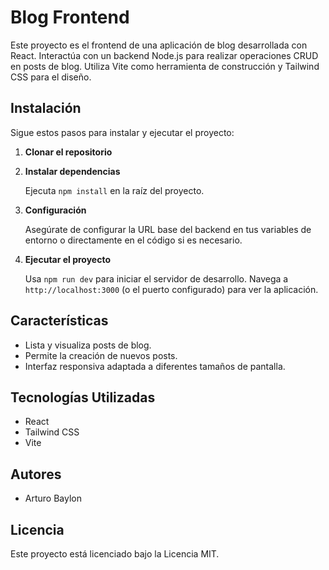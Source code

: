# Blog Frontend

Este proyecto es el frontend de una aplicación de blog desarrollada con React. Interactúa con un backend Node.js para realizar operaciones CRUD en posts de blog. Utiliza Vite como herramienta de construcción y Tailwind CSS para el diseño.

## Instalación

Sigue estos pasos para instalar y ejecutar el proyecto:

1. **Clonar el repositorio**

2. **Instalar dependencias**

    Ejecuta `npm install` en la raíz del proyecto.

3. **Configuración**

    Asegúrate de configurar la URL base del backend en tus variables de entorno o directamente en el código si es necesario.

4. **Ejecutar el proyecto**

    Usa `npm run dev` para iniciar el servidor de desarrollo. Navega a `http://localhost:3000` (o el puerto configurado) para ver la aplicación.

## Características

- Lista y visualiza posts de blog.
- Permite la creación de nuevos posts.
- Interfaz responsiva adaptada a diferentes tamaños de pantalla.

## Tecnologías Utilizadas

- React
- Tailwind CSS
- Vite

## Autores

- Arturo Baylon

## Licencia

Este proyecto está licenciado bajo la Licencia MIT.
